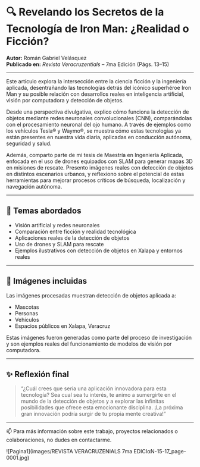 # 🔍 Revelando los Secretos de la Tecnología de Iron Man: ¿Realidad o Ficción?

**Autor:** Román Gabriel Velásquez  
**Publicado en:** *Revista Veracruzentials* – 7ma Edición (Págs. 13–15)

---

Este artículo explora la intersección entre la ciencia ficción y la ingeniería aplicada, desentrañando las tecnologías detrás del icónico superhéroe Iron Man y su posible relación con desarrollos reales en inteligencia artificial, visión por computadora y detección de objetos.

Desde una perspectiva divulgativa, explico cómo funciona la detección de objetos mediante redes neuronales convolucionales (CNN), comparándolas con el procesamiento neuronal del ojo humano. A través de ejemplos como los vehículos Tesla® y Waymo®, se muestra cómo estas tecnologías ya están presentes en nuestra vida diaria, aplicadas en conducción autónoma, seguridad y salud.

Además, comparto parte de mi tesis de Maestría en Ingeniería Aplicada, enfocada en el uso de drones equipados con SLAM para generar mapas 3D en misiones de rescate. Presento imágenes reales con detección de objetos en distintos escenarios urbanos, y reflexiono sobre el potencial de estas herramientas para mejorar procesos críticos de búsqueda, localización y navegación autónoma.

---

## 🧠 Temas abordados

- Visión artificial y redes neuronales
- Comparación entre ficción y realidad tecnológica
- Aplicaciones reales de la detección de objetos
- Uso de drones y SLAM para rescate
- Ejemplos ilustrativos con detección de objetos en Xalapa y entornos reales

---

## 📸 Imágenes incluidas

Las imágenes procesadas muestran detección de objetos aplicada a:
- Mascotas
- Personas
- Vehículos
- Espacios públicos en Xalapa, Veracruz

Estas imágenes fueron generadas como parte del proceso de investigación y son ejemplos reales del funcionamiento de modelos de visión por computadora.

---

## ✨ Reflexión final

> “¿Cuál crees que sería una aplicación innovadora para esta tecnología? Sea cual sea tu interés, te animo a sumergirte en el mundo de la detección de objetos y a explorar las infinitas posibilidades que ofrece esta emocionante disciplina. ¡La próxima gran innovación podría surgir de tu propia mente creativa!”

---

📫 Para más información sobre este trabajo, proyectos relacionados o colaboraciones, no dudes en contactarme.

![Pagina1](images/REVISTA VERACRUZENIALS 7ma EDICIαN-15-17_page-0001.jpg)

